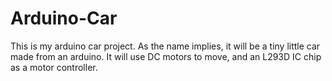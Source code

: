 # Arduino-Car
This is my arduino car project. As the name implies, it will be a tiny little car made from an arduino. It will use DC motors to move, and an L293D IC chip as a motor controller.
